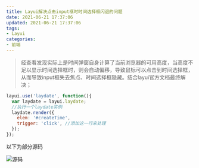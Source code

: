 ```yaml
---
title: Layui解决点击input框时时间选择框闪退的问题
date: 2021-06-21 17:37:06
updated: 2021-06-21 17:37:06
tags:
- Layui
categories:
- 前端
---
```


>经查看发现实际上是时间弹窗自身计算了当前浏览器的可用高度，当高度不足以显示时间选择框时，则会自动偏移，导致鼠标可以点击到时间选择框，从而导致input框失去焦点、时间选择框隐藏。结合layui官方文档最终解决；

<!--more-->

```js
layui.use('laydate', function(){
  var laydate = layui.laydate;
  //执行一个laydate实例
  laydate.render({
    elem: '#createTime',
    trigger: 'click', //添加这一行来处理
  });
});
```

以下为部分源码

![源码](https://img.api.liujinshui.com/5793041-a9dea3c8ce40764b.jpg)

